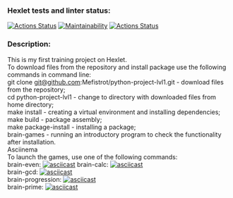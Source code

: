 ### Hexlet tests and linter status:
[![Actions Status](https://github.com/Mefistrot/python-project-lvl1/workflows/hexlet-check/badge.svg)](https://github.com/Mefistrot/python-project-lvl1/actions)
[![Maintainability](https://api.codeclimate.com/v1/badges/a99a88d28ad37a79dbf6/maintainability)](https://codeclimate.com/github/codeclimate/codeclimate/maintainability)
[![Actions Status](https://github.com/Mefistrot/python-project-lvl1/workflows/linter-check/badge.svg)](https://github.com/Mefistrot/python-project-lvl1/actions)  
### Description:  
This is my first training project on Hexlet.  
To download files from the repository and install package use the following commands in command line:  
git clone git@github.com:Mefistrot/python-project-lvl1.git - download files from the repository;  
cd python-project-lvl1 - change to directory with downloaded files from home directory;  
make install - creating a virtual environment and installing dependencies;  
make build - package assembly;  
make package-install - installing a package;  
brain-games - running an introductory program to check the functionality after installation.  
Asciinema  
To launch the games, use one of the following commands:  
brain-even: [![asciicast](https://asciinema.org/a/1r9I64aRq6RXpLDO23Q5bG051.svg)](https://asciinema.org/a/1r9I64aRq6RXpLDO23Q5bG051)
brain-calc: [![asciicast](https://asciinema.org/a/uDPg8zC0tgeEe8038NnAkpkXC.svg)](https://asciinema.org/a/uDPg8zC0tgeEe8038NnAkpkXC)  
brain-gcd: [![asciicast](https://asciinema.org/a/PUM6rdzeHaOHH9Tj45gHL9DNh.svg)](https://asciinema.org/a/PUM6rdzeHaOHH9Tj45gHL9DNh)  
brain-progression: [![asciicast](https://asciinema.org/a/maixAHZWYXCyaWN8c3NPmWVa3.svg)](https://asciinema.org/a/maixAHZWYXCyaWN8c3NPmWVa3)  
brain-prime: [![asciicast](https://asciinema.org/a/GntkXBgYYNXii2I0Wa8opKEfY.svg)](https://asciinema.org/a/GntkXBgYYNXii2I0Wa8opKEfY)